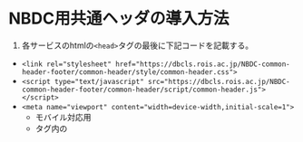# NBDC用共通ヘッダの導入方法

1. 各サービスのhtmlの`<head>`タグの最後に下記コードを記載する。
  - `<link rel="stylesheet" href="https://dbcls.rois.ac.jp/NBDC-common-header-footer/common-header/style/common-header.css">`
  - `<script type="text/javascript" src="https://dbcls.rois.ac.jp/NBDC-common-header-footer/common-header/script/common-header.js"></script>`
  - `<meta name="viewport" content="width=device-width,initial-scale=1">`
    - モバイル対応用
    - <head>タグ内の<title>タグより、上に記載する。

2. 各サービスのhtmlの`<body>`タグを`<body style="padding-top: 24px;">`に書き換える

3. 各サービスのhtmlの`<body>`タグ内の最初に下記コードを記載する。
`<header style="z-index:9999;position:fixed;top:0;left:0;width:100%;height:24px;background:linear-gradient(#004098, #1B2244);"></header>`

## 日本語版、英語版の切り替え
  - 共通ヘッダはhtmlタグ内のlang属性を読み込み、それに応じて言語を切り替えることができる。言語切り替えが機能しない場合は、サービスの各ページのhtmlに下記のようにlang属性を記述する。
    - 日本語の場合： `<html lang="ja">`
    - 英語の場合： `<html lang="en">`

## ヘッダのロゴ・メニュー表示位置を左詰めに調整する方法
  - cssファイルの`.dbcls-common-header nav.gnav`の記述を下記のように変更する。
　
```
.nbdc-common-header nav.gnav {
/*  width: 1024px;
  margin: 0 auto; */
  margin-left: 16px;
  align-items: center;
  justify-content: space-between;
}
```

## このディレクトリ内のファイル一覧
  - common-header.html
    - ヘッダ表示用のHTMLファイル(日・英共通)
  - img/
    - logo-short-2.svg
      - ヘッダ用NBDCロゴ画像
  - script
      - common-header.js
        - ヘッダ表示用javascript
  - style
      - common-header.css
        - ヘッダ表示用css




